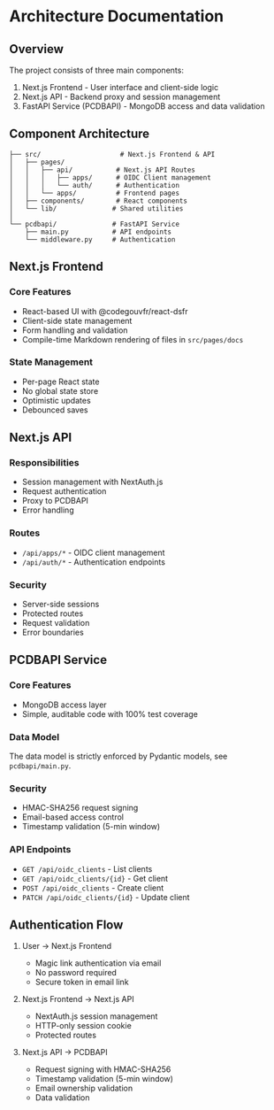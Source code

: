 # Architecture Documentation

## Overview

The project consists of three main components:

1. Next.js Frontend - User interface and client-side logic
2. Next.js API - Backend proxy and session management
3. FastAPI Service (PCDBAPI) - MongoDB access and data validation

## Component Architecture

```
├── src/                    # Next.js Frontend & API
│   ├── pages/
│   │   ├── api/           # Next.js API Routes
│   │   │   ├── apps/      # OIDC Client management
│   │   │   └── auth/      # Authentication
│   │   └── apps/          # Frontend pages
│   ├── components/        # React components
│   └── lib/              # Shared utilities
│
└── pcdbapi/              # FastAPI Service
    ├── main.py           # API endpoints
    └── middleware.py     # Authentication
```

## Next.js Frontend

### Core Features

- React-based UI with @codegouvfr/react-dsfr
- Client-side state management
- Form handling and validation
- Compile-time Markdown rendering of files in `src/pages/docs`

### State Management

- Per-page React state
- No global state store
- Optimistic updates
- Debounced saves

## Next.js API

### Responsibilities

- Session management with NextAuth.js
- Request authentication
- Proxy to PCDBAPI
- Error handling

### Routes

- `/api/apps/*` - OIDC client management
- `/api/auth/*` - Authentication endpoints

### Security

- Server-side sessions
- Protected routes
- Request validation
- Error boundaries

## PCDBAPI Service

### Core Features

- MongoDB access layer
- Simple, auditable code with 100% test coverage

### Data Model

The data model is strictly enforced by Pydantic models, see `pcdbapi/main.py`.

### Security

- HMAC-SHA256 request signing
- Email-based access control
- Timestamp validation (5-min window)

### API Endpoints

- `GET /api/oidc_clients` - List clients
- `GET /api/oidc_clients/{id}` - Get client
- `POST /api/oidc_clients` - Create client
- `PATCH /api/oidc_clients/{id}` - Update client

## Authentication Flow

1. User -> Next.js Frontend

   - Magic link authentication via email
   - No password required
   - Secure token in email link

2. Next.js Frontend -> Next.js API

   - NextAuth.js session management
   - HTTP-only session cookie
   - Protected routes

3. Next.js API -> PCDBAPI
   - Request signing with HMAC-SHA256
   - Timestamp validation (5-min window)
   - Email ownership validation
   - Data validation
